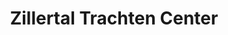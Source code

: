 ---
title: "Zillertal Trachten Center"
url: /schlitters/zillertal-trachten-center/
shop: Kleidung
---